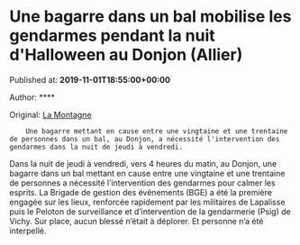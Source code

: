 
# Une bagarre dans un bal mobilise les gendarmes pendant la nuit d'Halloween au Donjon (Allier)

Published at: **2019-11-01T18:55:00+00:00**

Author: ****

Original: [La Montagne](https://www.lamontagne.fr/donjon-03130/actualites/une-bagarre-dans-un-bal-mobilise-les-gendarmes-pendant-la-nuit-d-halloween-au-donjon-allier_13675942/)


        Une bagarre mettant en cause entre une vingtaine et une trentaine de personnes dans un bal, au Donjon, a nécessité l'intervention des gendarmes dans la nuit de jeudi à vendredi.
      
Dans la nuit de jeudi à vendredi, vers 4 heures du matin, au Donjon, une bagarre dans un bal mettant en cause entre une vingtaine et une trentaine de personnes a nécessité l’intervention des gendarmes pour calmer les esprits.
La Brigade de gestion des événements (BGE) a été la première engagée sur les lieux, renforcée rapidement par les militaires de Lapalisse puis le Peloton de surveillance et d’intervention de la gendarmerie (Psig) de Vichy.
Sur place, aucun blessé n’était à déplorer. Et personne n’a été interpellé.
